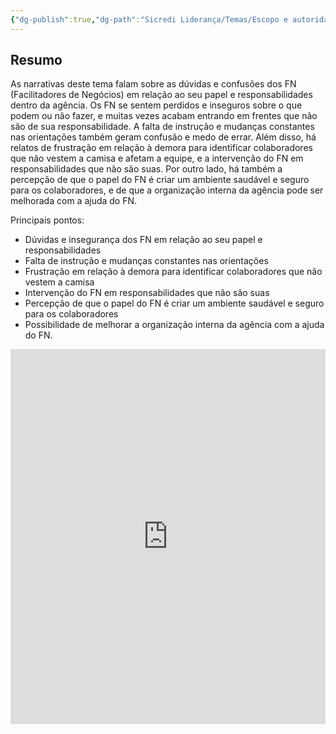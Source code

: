 ```yaml
---
{"dg-publish":true,"dg-path":"Sicredi Liderança/Temas/Escopo e autoridade de papéis.md","permalink":"/Sicredi Liderança/Temas/Escopo e autoridade de papéis/"}
---
```


## Resumo

As narrativas deste tema falam sobre as dúvidas e confusões dos FN (Facilitadores de Negócios) em relação ao seu papel e responsabilidades dentro da agência. Os FN se sentem perdidos e inseguros sobre o que podem ou não fazer, e muitas vezes acabam entrando em frentes que não são de sua responsabilidade. A falta de instrução e mudanças constantes nas orientações também geram confusão e medo de errar. Além disso, há relatos de frustração em relação à demora para identificar colaboradores que não vestem a camisa e afetam a equipe, e a intervenção do FN em responsabilidades que não são suas. Por outro lado, há também a percepção de que o papel do FN é criar um ambiente saudável e seguro para os colaboradores, e de que a organização interna da agência pode ser melhorada com a ajuda do FN. 

Principais pontos:
- Dúvidas e insegurança dos FN em relação ao seu papel e responsabilidades
- Falta de instrução e mudanças constantes nas orientações
- Frustração em relação à demora para identificar colaboradores que não vestem a camisa
- Intervenção do FN em responsabilidades que não são suas
- Percepção de que o papel do FN é criar um ambiente saudável e seguro para os colaboradores
- Possibilidade de melhorar a organização interna da agência com a ajuda do FN.

<iframe src="https://embed.kumu.io/f6cdb379503ff78884fd66519a782c6d" width="100%" height="600" frameborder="0"></iframe>